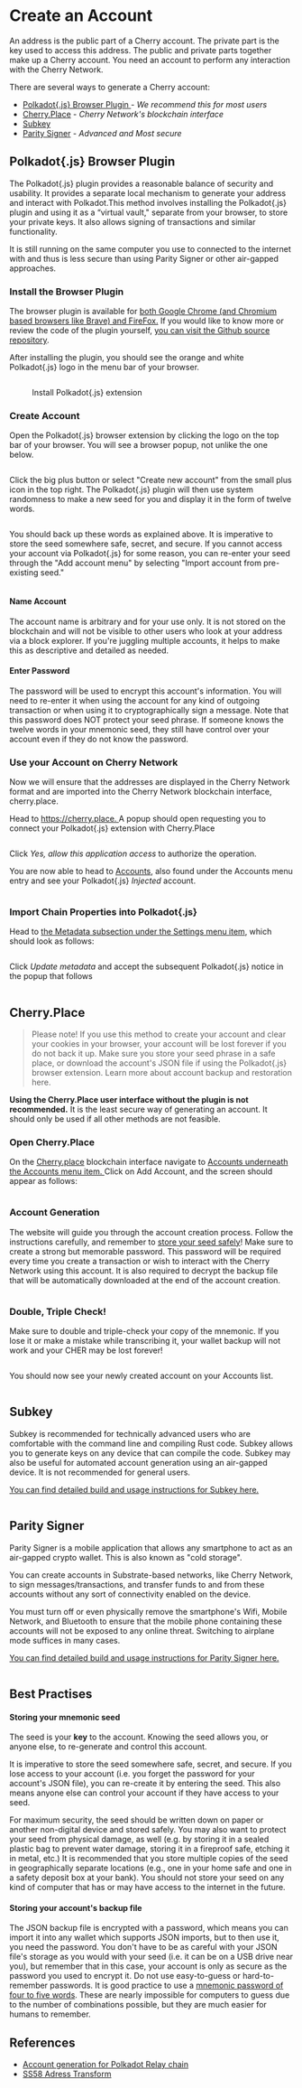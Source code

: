 # Create an Account

An address is the public part of a Cherry account. The private part is the key used to access this address. The public and private parts together make up a Cherry account. You need an account to perform any interaction with the Cherry Network.

There are several ways to generate a Cherry account:

* [​Polkadot{.js} Browser Plugin ](https://polkadot.js.org/extension/)- _We recommend this for most users_
* ​[Cherry.Place​](https://cherry.place) - _Cherry Network's blockchain interface_
* ​[Subkey](create-an-account.md#subkey)
* [Parity Signer](create-an-account.md#undefined) - _Advanced and Most secure_

## Polkadot{.js} Browser Plugin <a href="#polkadot-.js-browser-plugin" id="polkadot-.js-browser-plugin"></a>

The Polkadot{.js} plugin provides a reasonable balance of security and usability. It provides a separate local mechanism to generate your address and interact with Polkadot.This method involves installing the Polkadot{.js} plugin and using it as a “virtual vault," separate from your browser, to store your private keys. It also allows signing of transactions and similar functionality.

It is still running on the same computer you use to connected to the internet with and thus is less secure than using Parity Signer or other air-gapped approaches.

### Install the Browser Plugin <a href="#install-the-browser-plugin" id="install-the-browser-plugin"></a>

The browser plugin is available for [both Google Chrome (and Chromium based browsers like Brave) and FireFox.](https://polkadot.js.org/extension/)​ If you would like to know more or review the code of the plugin yourself, [you can visit the Github source repository](https://github.com/polkadot-js/extension).

After installing the plugin, you should see the orange and white Polkadot{.js} logo in the menu bar of your browser.

<figure><img src="../.gitbook/assets/image (8).png" alt=""><figcaption><p>Install Polkadot{.js} extension</p></figcaption></figure>

### Create Account <a href="#create-account" id="create-account"></a>

Open the Polkadot{.js} browser extension by clicking the logo on the top bar of your browser. You will see a browser popup, not unlike the one below.

<figure><img src="../.gitbook/assets/image (18).png" alt=""><figcaption></figcaption></figure>

Click the big plus button or select "Create new account" from the small plus icon in the top right. The Polkadot{.js} plugin will then use system randomness to make a new seed for you and display it in the form of twelve words.

<figure><img src="../.gitbook/assets/image (2).png" alt=""><figcaption></figcaption></figure>

You should back up these words as explained above. It is imperative to store the seed somewhere safe, secret, and secure. If you cannot access your account via Polkadot{.js} for some reason, you can re-enter your seed through the "Add account menu" by selecting "Import account from pre-existing seed."

<figure><img src="../.gitbook/assets/image.png" alt=""><figcaption></figcaption></figure>

#### Name Account <a href="#name-account" id="name-account"></a>

The account name is arbitrary and for your use only. It is not stored on the blockchain and will not be visible to other users who look at your address via a block explorer. If you're juggling multiple accounts, it helps to make this as descriptive and detailed as needed.

#### Enter Password <a href="#enter-password" id="enter-password"></a>

The password will be used to encrypt this account's information. You will need to re-enter it when using the account for any kind of outgoing transaction or when using it to cryptographically sign a message. Note that this password does NOT protect your seed phrase. If someone knows the twelve words in your mnemonic seed, they still have control over your account even if they do not know the password.

### Use your Account on Cherry Network

Now we will ensure that the addresses are displayed in the Cherry Network format and are imported into the Cherry Network blockchain interface, cherry.place.

Head to [https://cherry.place. ](https://cherry.place)A popup should open requesting you to connect your Polkadot{.js} extension with Cherry.Place

<figure><img src="../.gitbook/assets/image (4).png" alt=""><figcaption></figcaption></figure>

Click _Yes, allow this application access_ to authorize the operation.&#x20;

You are now able to head to [Accounts](https://cherry.place/#/accounts), also found under the Accounts menu entry and see your Polkadot{.js} _Injected_ account.

<figure><img src="../.gitbook/assets/image (14).png" alt=""><figcaption></figcaption></figure>

### Import Chain Properties into Polkadot{.js} <a href="#subkey" id="subkey"></a>

Head to [the Metadata subsection under the Settings menu item](https://cherry.place/#/settings/metadata), which should look as follows:&#x20;

<figure><img src="../.gitbook/assets/image (23).png" alt=""><figcaption></figcaption></figure>

&#x20;Click _Update metadata_ and accept the subsequent Polkadot{.js} notice in the popup that follows

<figure><img src="../.gitbook/assets/image (24).png" alt=""><figcaption></figcaption></figure>

## Cherry.Place <a href="#edgeui-flax.vercel.app" id="edgeui-flax.vercel.app"></a>

> Please note! If you use this method to create your account and clear your cookies in your browser, your account will be lost forever if you do not back it up. Make sure you store your seed phrase in a safe place, or download the account's JSON file if using the Polkadot{.js} browser extension. Learn more about account backup and restoration here.

**Using the Cherry.Place user interface without the plugin is not recommended.** It is the least secure way of generating an account. It should only be used if all other methods are not feasible.

### Open Cherry.Place <a href="#open-edgeui-flax.vercel.app" id="open-edgeui-flax.vercel.app"></a>

On the [Cherry.place](http://cherry.place) blockchain interface navigate to [Accounts underneath the Accounts menu item. ](https://cherry.place/#/accounts)Click on Add Account, and the screen should appear as follows:

<figure><img src="../.gitbook/assets/image (3).png" alt=""><figcaption></figcaption></figure>

### Account Generation <a href="#start-account-generation" id="start-account-generation"></a>

The website will guide you through the account creation process. Follow the instructions carefully, and remember to [store your seed safely](create-an-account.md#best-practises)! Make sure to create a strong but memorable password. This password will be required every time you create a transaction or wish to interact with the Cherry Network using this account. It is also required to decrypt the backup file that will be automatically downloaded at the end of the account creation.

<figure><img src="../.gitbook/assets/image (9).png" alt=""><figcaption></figcaption></figure>

### Double, Triple Check! <a href="#create-and-back-up-account" id="create-and-back-up-account"></a>

Make sure to double and triple-check your copy of the mnemonic. If you lose it or make a mistake while transcribing it, your wallet backup will not work and your CHER may be lost forever!

<figure><img src="../.gitbook/assets/image (22).png" alt=""><figcaption></figcaption></figure>

You should now see your newly created account on your Accounts list.

<figure><img src="../.gitbook/assets/image (10).png" alt=""><figcaption></figcaption></figure>

## Subkey <a href="#subkey" id="subkey"></a>

Subkey is recommended for technically advanced users who are comfortable with the command line and compiling Rust code. Subkey allows you to generate keys on any device that can compile the code. Subkey may also be useful for automated account generation using an air-gapped device. It is not recommended for general users.

​[You can find detailed build and usage instructions for Subkey here.](https://github.com/paritytech/substrate/tree/master/bin/utils/subkey)​

<figure><img src="../.gitbook/assets/image (25).png" alt=""><figcaption></figcaption></figure>

## Parity Signer

Parity Signer is a mobile application that allows any smartphone to act as an air-gapped crypto wallet. This is also known as "cold storage".

You can create accounts in Substrate-based networks, like Cherry Network, to sign messages/transactions, and transfer funds to and from these accounts without any sort of connectivity enabled on the device.

You must turn off or even physically remove the smartphone's Wifi, Mobile Network, and Bluetooth to ensure that the mobile phone containing these accounts will not be exposed to any online threat. Switching to airplane mode suffices in many cases.

[​You can find detailed build and usage instructions for Parity Signer here. ](https://github.com/paritytech/parity-signer)

<figure><img src="../.gitbook/assets/image (7).png" alt=""><figcaption></figcaption></figure>

## Best Practises

#### **Storing your mnemonic seed**

The seed is your **key** to the account. Knowing the seed allows you, or anyone else, to re-generate and control this account.&#x20;

It is imperative to store the seed somewhere safe, secret, and secure. If you lose access to your account (i.e. you forget the password for your account's JSON file), you can re-create it by entering the seed. This also means anyone else can control your account if they have access to your seed.

For maximum security, the seed should be written down on paper or another non-digital device and stored safely. You may also want to protect your seed from physical damage, as well (e.g. by storing it in a sealed plastic bag to prevent water damage, storing it in a fireproof safe, etching it in metal, etc.) It is recommended that you store multiple copies of the seed in geographically separate locations (e.g., one in your home safe and one in a safety deposit box at your bank). You should not store your seed on any kind of computer that has or may have access to the internet in the future.

#### **Storing your account's backup file** <a href="#storing-your-accounts-json-file" id="storing-your-accounts-json-file"></a>

The JSON backup file is encrypted with a password, which means you can import it into any wallet which supports JSON imports, but to then use it, you need the password. You don't have to be as careful with your JSON file's storage as you would with your seed (i.e. it can be on a USB drive near you), but remember that in this case, your account is only as secure as the password you used to encrypt it. Do not use easy-to-guess or hard-to-remember passwords. It is good practice to use a [mnemonic password of four to five words](https://xkcd.com/936/). These are nearly impossible for computers to guess due to the number of combinations possible, but they are much easier for humans to remember.

## References <a href="#reference" id="reference"></a>

* ​[Account generation for Polkadot Relay chain](https://wiki.polkadot.network/docs/en/learn-account-generation)​
* ​[SS58 Adress Transform](https://polkadot.subscan.io/tools/ss58\_transform)​
